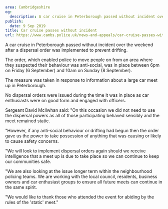 ```yaml
area: Cambridgeshire
og:
  description: A car cruise in Peterborough passed without incident over the weekend after a dispersal order was implemented to prevent drifting.
publish:
  date: 9 Sep 2019
title: Car cruise passes without incident
url: https://www.cambs.police.uk/news-and-appeals/car-cruise-passes-without-incident
```

A car cruise in Peterborough passed without incident over the weekend after a dispersal order was implemented to prevent drifting.

The order, which enabled police to move people on from an area where they suspected their behaviour was anti-social, was in place between 6pm on Friday (6 September) and 10am on Sunday (8 September).

The measure was taken in response to information about a large car meet up in Peterborough.

No dispersal orders were issued during the time it was in place as car enthusiasts were on good form and engaged with officers.

Sergeant David McIlwhan said: "On this occasion we did not need to use the dispersal powers as all of those participating behaved sensibly and the meet remained static.

"However, if any anti-social behaviour or drifting had begun then the order gave us the power to take possession of anything that was causing or likely to cause safety concerns.

"We will look to implement dispersal orders again should we receive intelligence that a meet up is due to take place so we can continue to keep our communities safe.

"We are also looking at the issue longer term within the neighbourhood policing teams. We are working with the local council, residents, business owners and car enthusiast groups to ensure all future meets can continue in the same spirit.

"We would like to thank those who attended the event for abiding by the rules of the 'static' meet."
